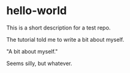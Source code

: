 # hello-world
This is a short description for a test repo.

The tutorial told me to write a bit about myself.

"A bit about myself."

Seems silly, but whatever.

